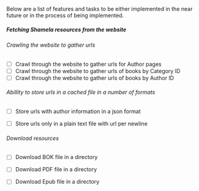 Below are a list of features and tasks to be either implemented in the near future or in the process of being implemented.



##### Fetching Shamela resources from the website 

###### Crawling the website to gather urls
- [ ] Crawl through the website to gather urls for Author pages
- [ ] Crawl through the website to gather urls of books by Category ID
- [ ] Crawl through the website to gather urls of books by Author ID

###### Abillity to store urls in a cached file in a number of formats
- [ ] Store urls with author information in a json format
- [ ] Store urls only in a plain text file with url per newline


###### Download resources 
- [ ] Download BOK file in a directory
- [ ] Download PDF file in a directory
- [ ] Download Epub file in a directory



